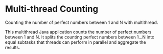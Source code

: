 # Multi-thread Counting
Counting the number of perfect numbers between 1 and N with multithread.

This multithread Java application counts the number of perfect numbers between 1 and N. 
It splits the counting perfect numbers between 1...N into equal subtasks that threads can perform in parallel and aggregate the results.
